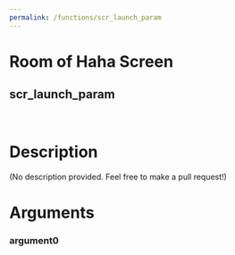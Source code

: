 ```yaml
---
permalink: /functions/scr_launch_param
---
```

# Room of Haha Screen  
## scr_launch_param  
&nbsp;  
# Description  
(No description provided. Feel free to make a pull request!) 
&nbsp;  
# Arguments
### argument0

&nbsp;  


